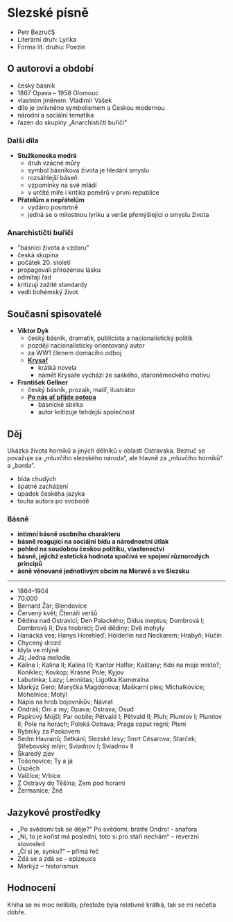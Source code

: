 # Slezské písně

- Petr BezručS
- Literární druh: Lyrika
- Forma lit. druhu: Poezie

## O autorovi a období

- český básník
- 1867 Opava – 1958 Olomouc
- vlastním jménem: Vladimír Vašek
- dílo je ovlivněno symbolismem a Českou modernou
- národní a sociální tematika
- řazen do skupiny „Anarchističtí buřiči“

### Další díla

- **Stužkonoska modrá**
  - druh vzácné můry
  - symbol básníkova života je hledání smyslu
  - rozsáhlejší báseň
  - vzpomínky na své mládí
  - v určité míře i kritika poměrů v první republice
- **Přátelům a nepřátelům**
  - vydáno posmrtně
  - jedná se o milostnou lyriku a verše přemýšlející o smyslu života

### Anarchističtí buřiči

- "básníci života a vzdoru"
- česká skupina
- počátek 20. století
- propagovali přirozenou lásku
- odmítají řád
- kritizují zažité standardy
- vedli bohémský život

## Současní spisovatelé

- **Viktor Dyk**
  - český básník, dramatik, publicista a nacionalistický politik
  - později nacionalisticky orientovaný autor
  - za WW1 členem domácího odboj
  - [**Krysař**](./Krysar.md)
    - krátká novela
    - námět Krysaře vychází ze saského, staroněmeckého motivu
- **František Gellner**
  - český básník, prozaik, malíř, ilustrátor
  - [**Po nás ať přijde potopa**](./Po_nas_at_prijde_potopa.md)
    - básnické sbírka
    - autor kritizuje tehdejší společnost

## Děj

Ukázka života horníků a jiných dělníků v oblasti Ostravska. Bezruč se považuje za „mluvčího slezského národa“, ale hlavně za „mluvčího horníků“ a „barda“.

- bída chudých
- špatné zacházení
- úpadek českéha jazyka
- touha autora po svobodě

### Básně

- **intimní básně osobního charakteru**
- **básně reagující na sociální bídu a národnostní útlak**
- **pohled na soudobou českou politiku, vlastenectví**
- **básně, jejichž estetická hodnota spočívá ve spojení různorodých principů**
- **ásně věnované jednotlivým obcím na Moravě a ve Slezsku**
<hr/>

- 1864–1904
- 70.000
- Bernard Žár; Blendovice
- Červený květ; Čtenáři veršů
- Dědina nad Ostravicí; Den Palackého; Didus ineptus; Dombrová I; Dombrová II; Dva hrobníci; Dvě dědiny; Dvě mohyly
- Hanácká ves; Hanys Horehleď; Hölderlin nad Neckarem; Hrabyň; Hučín
- Chycený drozd
- Idyla ve mlýně
- Já; Jedna melodie
- Kalina I; Kalina II; Kalina III; Kantor Halfar; Kaštany; Kdo na moje místo?; Koniklec; Kovkop; Krásné Pole; Kyjov
- Labutinka; Lazy; Leonidas; Ligotka Kameralna
- Markýz Gero; Maryčka Magdónova; Maškarní ples; Michalkovice; Mohelnice; Motýl
- Nápis na hrob bojovníkův; Návrat
- Ondráš; Oni a my; Opava; Ostrava; Osud
- Papírový Mojšl; Par nobile; Pětvald I; Pětvald II; Pluh; Plumlov I; Plumlov II; Pole na horách; Polská Ostrava; Praga caput regni; Ptení
- Rybníky za Paskovem
- Sedm Havranů; Setkání; Slezské lesy; Smrt Césarova; Starček; Střebovský mlýn; Sviadnov I; Sviadnov II
- Škaredý zjev
- Tošonovice; Ty a já
- Úspěch
- Valčice; Vrbice
- Z Ostravy do Těšína; Zem pod horami
- Žermanice; Žně

## Jazykové prostředky

- „Po svědomí tak se děje?“ Po svědomí, bratře Ondro! - anafora
- „Ni, to je kořist má poslední, toto si pro stáří nechám“ – reverzní slovosled
- „Čí si je, synku?“ – přímá řeč
- Zdá se a zdá se - epizeuxis
- Markýz – historismus

## Hodnocení

Kniha se mi moc nelíbila, přestože byla relativně krátká, tak se mi nečetla dobře.
